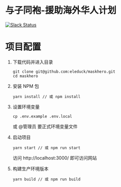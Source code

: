 # 与子同袍-援助海外华人计划

[![Slack Status](https://slackin-extended.baibonjwa.now.sh/badge.svg)](https://slackin-extended.baibonjwa.now.sh)


# 项目配置

1. 下载代码并进入目录

   ```shell
   git clone git@github.com:eleduck/maskhero.git
   cd maskhero
   ```

2. 安装 NPM 包

   ```shell
   yarn install // 或 npm install
   ```

3. 设置环境变量

   ```shell
   cp .env.example .env.local
   ```

   或 @管理员 要正式环境变量文件

4. 启动项目

   ```
   yarn start // 或 npm run start
   ```

   访问 http://localhost:3000/ 即可访问网站

5. 构建生产环境版本

   ```
   yarn build // 或 npm run build
   ```
